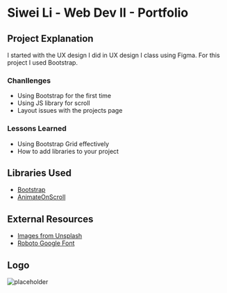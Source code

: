 # Siwei Li - Web Dev II - Portfolio

## Project Explanation
I started with the UX design I did in UX design I class using Figma. For this project I used Bootstrap.

### Chanllenges
- Using Bootstrap for the first time
- Using JS library for scroll
- Layout issues with the projects page

### Lessons Learned
- Using Bootstrap Grid effectively
- How to add libraries to your project

## Libraries Used
- [Bootstrap](https://getbootstrap.com/)
- [AnimateOnScroll](https://michalsnik.github.io/aos/)

## External Resources
- [Images from Unsplash](https://unsplash.com/)
- [Roboto Google Font](https://fonts.google.com/specimen/Roboto)

## Logo
![placeholder](https://placekitten.com/200x200)
